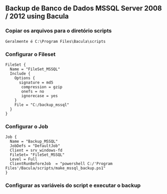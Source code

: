 ## Backup de Banco de Dados MSSQL Server 2008 / 2012 using Bacula

### Copiar os arquivos para o diretório scripts
```
Geralmente é C:\Program Files\Bacula\scripts
```
### Configurar o Fileset
```
FileSet {
  Name = "FileSet_MSSQL"
  Include {
    Options {
      signature = md5
       compression = gzip
       onefs = no
       ignorecase = yes
    }
    File = "C:/backup_mssql"
  }
}
```
### Configurar o Job
```
Job {
  Name = "Backup_MSSQL"
  JobDefs = "DefaultJob"
  Client = srv_windows-fd
  FileSet= "FileSet_MSSQL"
  Level = Full
  ClientRunBeforeJob  = "powershell C:/'Program Files'/Bacula/scripts/make_mssql_backup.ps1"
}
```

### Configurar as variáveis do script e executar o backup
